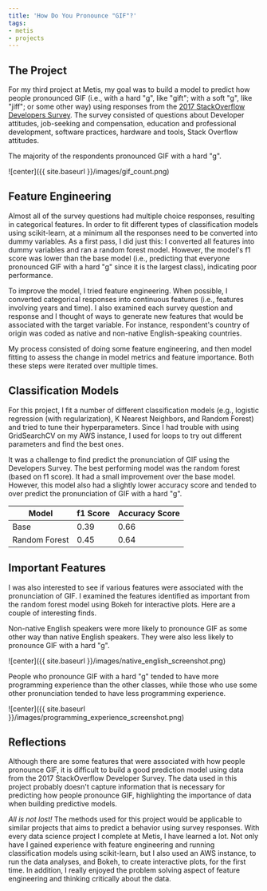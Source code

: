 ```yaml
---
title: 'How Do You Pronounce "GIF"?'
tags:
- metis
- projects
---
```


## The Project
For my third project at Metis, my goal was to build a model to predict how people pronounced GIF (i.e., with a hard "g", like "gift"; with a soft "g", like "jiff"; or some other way) using responses from the [2017 StackOverflow Developers Survey](https://stackoverflow.com/users/prediction-data). The survey consisted of questions about Developer attitudes, job-seeking and compensation, education and professional development, software practices, hardware and tools, Stack Overflow attitudes.

The majority of the respondents pronounced GIF with a hard "g".

![center]({{ site.baseurl }}/images/gif_count.png)

## Feature Engineering
Almost all of the survey questions had multiple choice responses, resulting in categorical features. In order to fit different types of classification models using scikit-learn, at a minimum all the responses need to be converted into dummy variables. As a first pass, I did just this: I converted all features into dummy variables and ran a random forest model. However, the model's f1 score was lower than the base model (i.e., predicting that everyone pronounced GIF with a hard "g" since it is the largest class), indicating poor performance.

To improve the model, I tried feature engineering. When possible, I converted categorical responses into continuous features (i.e., features involving years and time). I also examined each survey question and response and I thought of ways to generate new features that would be associated with the target variable. For instance, respondent's country of origin was coded as native and non-native English-speaking countries.

My process consisted of doing some feature engineering, and then model fitting to assess the change in model metrics and feature importance. Both these steps were iterated over multiple times.

## Classification Models
For this project, I fit a number of different classification models (e.g., logistic regression (with regularization), K Nearest Neighbors, and Random Forest) and tried to tune their hyperparameters. Since I had trouble with using GridSearchCV on my AWS instance, I used for loops to try out different parameters and find the best ones.

It was a challenge to find predict the pronunciation of GIF using the Developers Survey. The best performing model was the random forest (based on f1 score). It had a small improvement over the base model. However, this model also had a slightly lower accuracy score and tended to over predict the pronunciation of GIF with a hard "g".

Model | f1 Score | Accuracy Score
--- | --- | ---
Base | 0.39 | 0.66
Random Forest | 0.45 | 0.64

## Important Features
I was also interested to see if various features were associated with the pronunciation of GIF. I examined the features identified as important from the random forest model using Bokeh for interactive plots. Here are a couple of interesting finds.

Non-native English speakers were more likely to pronounce GIF as some other way than native English speakers. They were also less likely to pronounce GIF with a hard "g".

![center]({{ site.baseurl }}/images/native_english_screenshot.png)

People who pronounce GIF with a hard "g" tended to have more programming experience than the other classes, while those who use some other pronunciation tended to have less programming experience.

![center]({{ site.baseurl }}/images/programming_experience_screenshot.png)

## Reflections
Although there are some features that were associated with how people pronounce GIF, it is difficult to build a good prediction model using data from the 2017 StackOverflow Developer Survey. The data used in this project probably doesn't capture information that is necessary for predicting how people pronounce GIF, highlighting the importance of data when building predictive models.

*All is not lost!* The methods used for this project would be applicable to similar projects that aims to predict a behavior using survey responses. With every data science project I complete at Metis, I have learned a lot. Not only have I gained experience with feature engineering and running classification models using scikit-learn, but I also used an AWS instance, to run the data analyses, and Bokeh, to create interactive plots, for the first time. In addition, I really enjoyed the problem solving aspect of feature engineering and thinking critically about the data.

